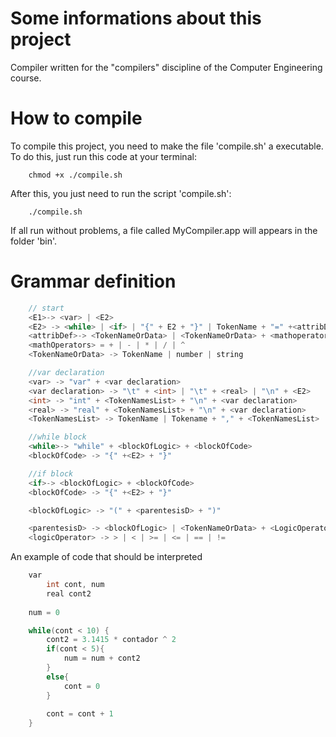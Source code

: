 # Some informations about this project
Compiler written for the "compilers" discipline of the Computer Engineering
course.

# How to compile
To compile this project, you need to make the file 'compile.sh' a executable.
To do this, just run this code at your terminal:

```shell
    chmod +x ./compile.sh
```

After this, you just need to run the script 'compile.sh':

```shell
    ./compile.sh
```

If all run without problems, a file called MyCompiler.app will appears in the
folder 'bin'.

# Grammar definition

```c++
    // start
    <E1>-> <var> | <E2>
    <E2> -> <while> | <if> | "{" + E2 + "}" | TokenName + "=" +<attribDef>
    <attribDef>-> <TokenNameOrData> | <TokenNameOrData> + <mathoperators> + <attribDef>
    <mathOperators> = + | - | * | / | ^
    <TokenNameOrData> -> TokenName | number | string

    //var declaration
    <var> -> "var" + <var declaration>
    <var declaration> -> "\t" + <int> | "\t" + <real> | "\n" + <E2>
    <int> -> "int" + <TokenNamesList> + "\n" + <var declaration>
    <real> -> "real" + <TokenNamesList> + "\n" + <var declaration>
    <TokenNamesList> -> TokenName | Tokename + "," + <TokenNamesList>

    //while block
    <while>-> "while" + <blockOfLogic> + <blockOfCode>
    <blockOfCode> -> "{" +<E2> + "}"

    //if block
    <if>-> <blockOfLogic> + <blockOfCode>
    <blockOfCode> -> "{" +<E2> + "}"

    <blockOfLogic> -> "(" + <parentesisD> + ")"

    <parentesisD> -> <blockOfLogic> | <TokenNameOrData> + <LogicOperator> + <TokenNameOrData>
    <logicOperator> -> > | < | >= | <= | == | !=
```

An example of code that should be interpreted

```c++
    var
        int cont, num
        real cont2 
        
    num = 0

    while(cont < 10) {
        cont2 = 3.1415 * contador ^ 2 
        if(cont < 5){
            num = num + cont2
        }
        else{
            cont = 0
        }
        
        cont = cont + 1
    }
```

